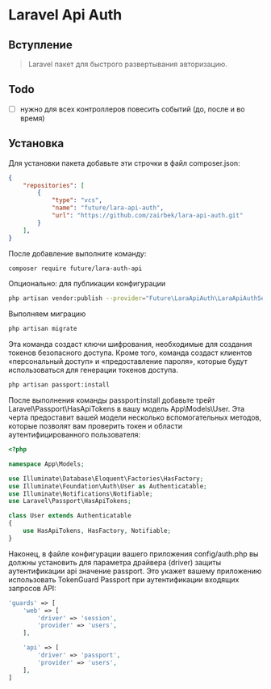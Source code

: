 # Laravel Api Auth

## Вступление
> Laravel пакет для быстрого развертывания авторизацию.

## Todo
- [ ] нужно для всех контроллеров повесить событий (до, после и во время)

## Установка
Для установки пакета добавьте эти строчки в файл composer.json:
```json
{
    "repositories": [
        {
            "type": "vcs",
            "name": "future/lara-api-auth",
            "url": "https://github.com/zairbek/lara-api-auth.git"
        }
    ],
}
```
После добавление выполните команду:
```bash
composer require future/lara-auth-api
```

Опционально: для публикации конфигурации
```bash
php artisan vendor:publish --provider="Future\LaraApiAuth\LaraApiAuthServiceProvider"
```

Выполняем миграцию
```bash
php artisan migrate
```
Эта команда создаст ключи шифрования, необходимые для создания токенов безопасного доступа. 
Кроме того, команда создаст клиентов «персональный доступ» и «предоставление пароля», 
которые будут использоваться для генерации токенов доступа.
```bash
php artisan passport:install
```

После выполнения команды passport:install добавьте трейт Laravel\Passport\HasApiTokens 
в вашу модель App\Models\User. Эта черта предоставит вашей модели несколько
вспомогательных методов, которые позволят вам проверить токен
и области аутентифицированного пользователя:
```php
<?php

namespace App\Models;

use Illuminate\Database\Eloquent\Factories\HasFactory;
use Illuminate\Foundation\Auth\User as Authenticatable;
use Illuminate\Notifications\Notifiable;
use Laravel\Passport\HasApiTokens;

class User extends Authenticatable
{
    use HasApiTokens, HasFactory, Notifiable;
}
```

Наконец, в файле конфигурации вашего приложения config/auth.php 
вы должны установить для параметра драйвера (driver) защиты аутентификации api значение passport. 
Это укажет вашему приложению использовать TokenGuard Passport при аутентификации входящих запросов API:
```php
'guards' => [
    'web' => [
        'driver' => 'session',
        'provider' => 'users',
    ],

    'api' => [
        'driver' => 'passport',
        'provider' => 'users',
    ],
]
```